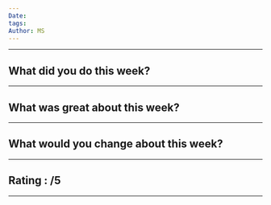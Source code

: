 ```yaml
---
Date:
tags:
Author: MS
---
```


---
## What did you do this week?

---
## What was great about this week?


---
## What would you change about this week?

---

## Rating :   /5

---
